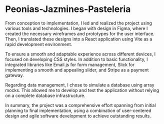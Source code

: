 # Peonias-Jazmines-Pasteleria

From conception to implementation, I led and realized the project using various tools and technologies. I began with design in Figma, where I created the necessary wireframes and prototypes for the user interface. Then, I translated these designs into a React application using Vite as a rapid development environment.

To ensure a smooth and adaptable experience across different devices, I focused on developing CSS styles. In addition to basic functionality, I integrated libraries like Email.js for form management, Slick for implementing a smooth and appealing slider, and Stripe as a payment gateway.

Regarding data management, I chose to simulate a database using array mocks. This allowed me to develop and test the application without relying on a complete database infrastructure.

In summary, the project was a comprehensive effort spanning from initial planning to final implementation, using a combination of user-centered design and agile software development to achieve outstanding results.
